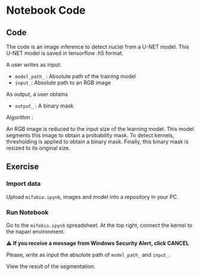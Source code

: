 # Notebook Code

## Code

The code is an image inference to detect nuclei from a U-NET model. This U-NET model is saved in tensorflow .h5 format.

A user writes as input:

- `model_path_` : Absolute path of the training model
- `input_`: Absolute path to an RGB image

As output, a user obtains

- `output_` : A binary mask

Algorithm : 

An RGB image is reduced to the input size of the learning model. This model segments this image to obtain a probability mask. To detect kernels, thresholding is applied to obtain a binary mask. Finally, this binary mask is resized to its original size.


## Exercise

### Import data

Upload `mifobio.ipynb`, images and model into a repository in your PC.

### Run Notebook

Go to the `mifobio.ipynb` spreadsheet.
At the top right, connect the kernel to the napari environment.

⚠️ **If you receive a message from Windows Security Alert, click CANCEL**

Please, write as input the absolute path of `model_path_` and `input_`.

View the result of the segmentation.